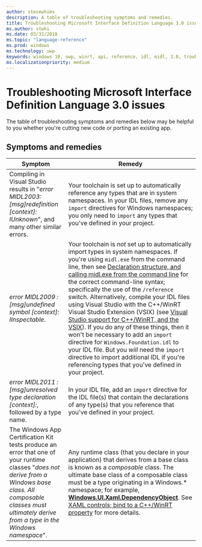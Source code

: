 ```yaml
---
author: stevewhims
description: A table of troubleshooting symptoms and remedies.
title: Troubleshooting Microsoft Interface Definition Language 3.0 issues
ms.author: stwhi
ms.date: 03/31/2018
ms.topic: "language-reference"
ms.prod: windows
ms.technology: uwp
keywords: windows 10, uwp, winrt, api, reference, idl, midl, 3.0, troubleshooting
ms.localizationpriority: medium
---
```


# Troubleshooting Microsoft Interface Definition Language 3.0 issues
The table of troubleshooting symptoms and remedies below may be helpful to you whether you're cutting new code or porting an existing app.

## Symptoms and remedies
| Symptom | Remedy |
|---------|--------|
| Compiling in Visual Studio results in "*error MIDL2003: [msg]redefinition [context]: IUnknown*", and many other similar errors. | Your toolchain is set up to automatically reference any types that are in system namespaces. In your IDL files, remove any `import` directives for Windows namespaces; you only need to `import` any types that you've defined in your project. |
| *error MIDL2009 : [msg]undefined symbol [context]: IInspectable*. | Your toolchain is *not* set up to automatically import types in system namespaces. If you're using `midl.exe` from the command line, then see [Declaration structure, and calling midl.exe from the command line](intro.md#declaration-structure-and-calling-midlexe-from-the-command-line) for the correct command-line syntax; specifically the use of the `/reference` switch. Alternatively, compile your IDL files using Visual Studio with the C++/WinRT Visual Studio Extension (VSIX) (see [Visual Studio support for C++/WinRT, and the VSIX](/windows/uwp/cpp-and-winrt-apis/intro-to-using-cpp-with-winrt#visual-studio-support-for-cwinrt-and-the-vsix)). If you do any of these things, then it won't be necessary to add an `import` directive for `Windows.Foundation.idl` to your IDL file. But you *will* need the `import` directive to import additional IDL if you're referencing types that you've defined in your project. |
| *error MIDL2011 : [msg]unresolved type declaration [context]:*, followed by a type name. | In your IDL file, add an `import` directive for the IDL file(s) that contain the declarations of any type(s) that you reference that you've defined in your project. |
| The Windows App Certification Kit tests produce an error that one of your runtime classes "*does not derive from a Windows base class. All composable classes must ultimately derive from a type in the Windows namespace*".|Any runtime class (that you declare in your application) that derives from a base class is known as a *composable* class. The ultimate base class of a composable class must be a type originating in a Windows.* namespace; for example, [**Windows.UI.Xaml.DependencyObject**](/uwp/api/windows.ui.xaml.dependencyobject). See [XAML controls; bind to a C++/WinRT property](/windows/uwp/cpp-and-winrt-apis/binding-property) for more details.|

